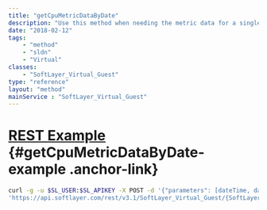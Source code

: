 ```yaml
---
title: "getCpuMetricDataByDate"
description: "Use this method when needing the metric data for a single guest's CPUs.  It will gather the correct input parameters based on the date ranges "
date: "2018-02-12"
tags:
    - "method"
    - "sldn"
    - "Virtual"
classes:
    - "SoftLayer_Virtual_Guest"
type: "reference"
layout: "method"
mainService : "SoftLayer_Virtual_Guest"
---
```


# [REST Example](#getCpuMetricDataByDate-example) <a href="/article/rest/"><i class="fas fa-question"></i></a> {#getCpuMetricDataByDate-example .anchor-link} 
```bash
curl -g -u $SL_USER:$SL_APIKEY -X POST -d '{"parameters": [dateTime, dateTime, int]}' \
'https://api.softlayer.com/rest/v3.1/SoftLayer_Virtual_Guest/{SoftLayer_Virtual_GuestID}/getCpuMetricDataByDate'
```
